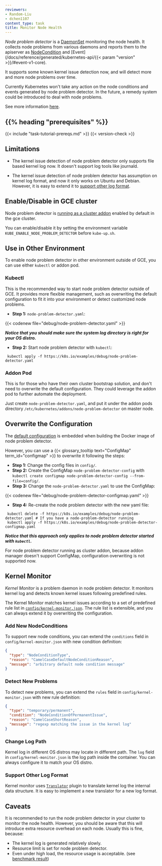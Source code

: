 ```yaml
---
reviewers:
- Random-Liu
- dchen1107
content_type: task
title: Monitor Node Health
---
```


<!-- overview -->

*Node problem detector* is a [DaemonSet](/docs/concepts/workloads/controllers/daemonset/) monitoring the
node health. It collects node problems from various daemons and reports them
to the apiserver as [NodeCondition](/docs/concepts/architecture/nodes/#condition)
and [Event](/docs/reference/generated/kubernetes-api/{{< param "version" >}}/#event-v1-core).

It supports some known kernel issue detection now, and will detect more and
more node problems over time.

Currently Kubernetes won't take any action on the node conditions and events
generated by node problem detector. In the future, a remedy system could be
introduced to deal with node problems.

See more information
[here](https://github.com/kubernetes/node-problem-detector).



## {{% heading "prerequisites" %}}


{{< include "task-tutorial-prereqs.md" >}} {{< version-check >}}



<!-- steps -->

## Limitations

* The kernel issue detection of node problem detector only supports file based
kernel log now. It doesn't support log tools like journald.

* The kernel issue detection of node problem detector has assumption on kernel
log format, and now it only works on Ubuntu and Debian. However, it is easy to extend
it to [support other log format](/docs/tasks/debug-application-cluster/monitor-node-health/#support-other-log-format).

## Enable/Disable in GCE cluster

Node problem detector is [running as a cluster addon](/docs/setup/best-practices/cluster-large/#addon-resources) enabled by default in the
gce cluster.

You can enable/disable it by setting the environment variable
`KUBE_ENABLE_NODE_PROBLEM_DETECTOR` before `kube-up.sh`.

## Use in Other Environment

To enable node problem detector in other environment outside of GCE, you can use
either `kubectl` or addon pod.

### Kubectl

This is the recommended way to start node problem detector outside of GCE. It
provides more flexible management, such as overwriting the default
configuration to fit it into your environment or detect
customized node problems.

* **Step 1:** `node-problem-detector.yaml`:

{{< codenew file="debug/node-problem-detector.yaml" >}}


***Notice that you should make sure the system log directory is right for your
OS distro.***

* **Step 2:** Start node problem detector with `kubectl`:

```shell
 kubectl apply -f https://k8s.io/examples/debug/node-problem-detector.yaml
```

### Addon Pod

This is for those who have their own cluster bootstrap solution, and don't need
to overwrite the default configuration. They could leverage the addon pod to
further automate the deployment.

Just create `node-problem-detector.yaml`, and put it under the addon pods directory
`/etc/kubernetes/addons/node-problem-detector` on master node.

## Overwrite the Configuration

The [default configuration](https://github.com/kubernetes/node-problem-detector/tree/v0.1/config)
is embedded when building the Docker image of node problem detector.

However, you can use a {{< glossary_tooltip text="ConfigMap" term_id="configmap" >}}
to overwrite it following the steps:

* **Step 1:** Change the config files in `config/`.
* **Step 2:** Create the ConfigMap `node-problem-detector-config` with `kubectl create configmap
node-problem-detector-config --from-file=config/`.
* **Step 3:** Change the `node-problem-detector.yaml` to use the ConfigMap:

{{< codenew file="debug/node-problem-detector-configmap.yaml" >}}


* **Step 4:** Re-create the node problem detector with the new yaml file:

```shell
 kubectl delete -f https://k8s.io/examples/debug/node-problem-detector.yaml # If you have a node-problem-detector running
 kubectl apply -f https://k8s.io/examples/debug/node-problem-detector-configmap.yaml
```

***Notice that this approach only applies to node problem detector started with `kubectl`.***

For node problem detector running as cluster addon, because addon manager doesn't support
ConfigMap, configuration overwriting is not supported now.

## Kernel Monitor

*Kernel Monitor* is a problem daemon in node problem detector. It monitors kernel log
and detects known kernel issues following predefined rules.

The Kernel Monitor matches kernel issues according to a set of predefined rule list in
[`config/kernel-monitor.json`](https://github.com/kubernetes/node-problem-detector/blob/v0.1/config/kernel-monitor.json).
The rule list is extensible, and you can always extend it by overwriting the
configuration.

### Add New NodeConditions

To support new node conditions, you can extend the `conditions` field in
`config/kernel-monitor.json` with new condition definition:

```json
{
  "type": "NodeConditionType",
  "reason": "CamelCaseDefaultNodeConditionReason",
  "message": "arbitrary default node condition message"
}
```

### Detect New Problems

To detect new problems, you can extend the `rules` field in `config/kernel-monitor.json`
with new rule definition:

```json
{
  "type": "temporary/permanent",
  "condition": "NodeConditionOfPermanentIssue",
  "reason": "CamelCaseShortReason",
  "message": "regexp matching the issue in the kernel log"
}
```

### Change Log Path

Kernel log in different OS distros may locate in different path. The `log`
field in `config/kernel-monitor.json` is the log path inside the container.
You can always configure it to match your OS distro.

### Support Other Log Format

Kernel monitor uses [`Translator`](https://github.com/kubernetes/node-problem-detector/blob/v0.1/pkg/kernelmonitor/translator/translator.go)
plugin to translate kernel log the internal data structure. It is easy to
implement a new translator for a new log format.



<!-- discussion -->

## Caveats

It is recommended to run the node problem detector in your cluster to monitor
the node health. However, you should be aware that this will introduce extra
resource overhead on each node. Usually this is fine, because:

* The kernel log is generated relatively slowly.
* Resource limit is set for node problem detector.
* Even under high load, the resource usage is acceptable.
(see [benchmark result](https://github.com/kubernetes/node-problem-detector/issues/2#issuecomment-220255629))


